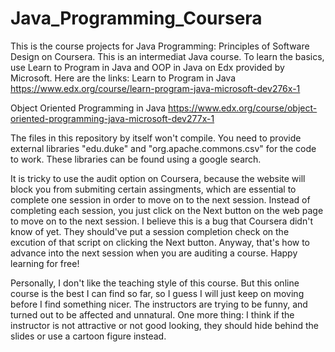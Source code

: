 # Java_Programming_Coursera
This is the course projects for Java Programming: Principles of Software Design on Coursera. This is an intermediat Java course. To learn the basics, use Learn to Program in Java and OOP in Java on Edx provided by Microsoft. Here are the links:
Learn to Program in Java https://www.edx.org/course/learn-program-java-microsoft-dev276x-1

Object Oriented Programming in Java https://www.edx.org/course/object-oriented-programming-java-microsoft-dev277x-1

The files in this repository by itself won't compile. You need to provide external libraries "edu.duke" and "org.apache.commons.csv" for the code to work. These libraries can be found using a google search. 

It is tricky to use the audit option on Coursera, because the website will block you from submiting certain assingments, which are essential to complete one session in order to move on to the next session. Instead of completing each session, you just click on the Next button on the web page to move on to the next session. I believe this is a bug that Coursera didn't know of yet. They should've put a session completion check on the excution of that script on clicking the Next button. Anyway, that's how to advance into the next session when you are auditing a course. Happy learning for free!

Personally, I don't like the teaching style of this course. But this online course is the best I can find so far, so I guess I will just keep on moving before I find something nicer. The instructors are trying to be funny, and turned out to be affected and unnatural. One more thing: I think if the instructor is not attractive or not good looking, they should hide behind the slides or use a cartoon figure instead. 
